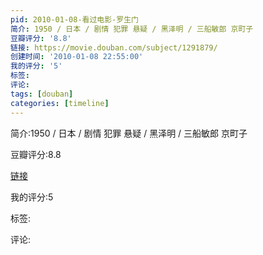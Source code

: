 ```yaml
---
pid: 2010-01-08-看过电影-罗生门
简介: 1950 / 日本 / 剧情 犯罪 悬疑 / 黑泽明 / 三船敏郎 京町子
豆瓣评分: '8.8'
链接: https://movie.douban.com/subject/1291879/
创建时间: '2010-01-08 22:55:00'
我的评分: '5'
标签:
评论:
tags: [douban]
categories: [timeline]
---
```

简介:1950 / 日本 / 剧情 犯罪 悬疑 / 黑泽明 / 三船敏郎 京町子

豆瓣评分:8.8

[链接](https://movie.douban.com/subject/1291879/)

我的评分:5

标签:

评论:

